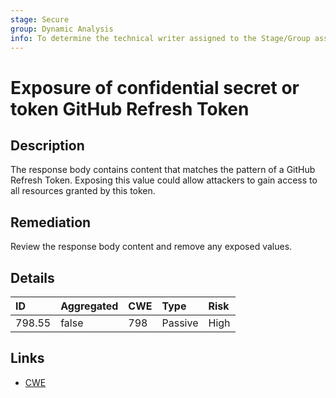 ```yaml
---
stage: Secure
group: Dynamic Analysis
info: To determine the technical writer assigned to the Stage/Group associated with this page, see https://about.gitlab.com/handbook/product/ux/technical-writing/#assignments
---
```


# Exposure of confidential secret or token GitHub Refresh Token

## Description

The response body contains content that matches the pattern of a GitHub Refresh Token.
Exposing this value could allow attackers to gain access to all resources granted by this token.

## Remediation

Review the response body content and remove any exposed values.

## Details

| ID | Aggregated | CWE | Type | Risk |
|:---|:--------|:--------|:--------|:--------|
| 798.55 | false | 798 | Passive | High |

## Links

- [CWE](https://cwe.mitre.org/data/definitions/798.html)
